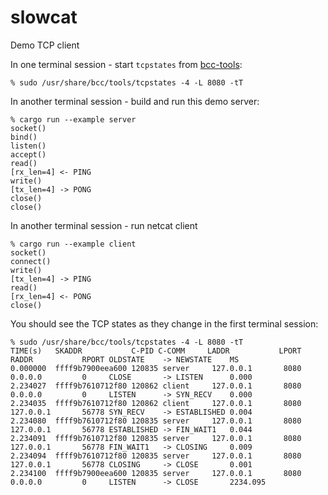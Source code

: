 # slowcat

Demo TCP client

In one terminal session - start `tcpstates` from [bcc-tools](https://github.com/iovisor/bcc):

```console
% sudo /usr/share/bcc/tools/tcpstates -4 -L 8080 -tT
```

In another terminal session - build and run this demo server:

```console
% cargo run --example server
socket()
bind()
listen()
accept()
read()
[rx_len=4] <- PING
write()
[tx_len=4] -> PONG
close()
close()
```

In another terminal session - run netcat client

```console
% cargo run --example client
socket()
connect()
write()
[tx_len=4] -> PING
read()
[rx_len=4] <- PONG
close()
```

You should see the TCP states as they change in the first terminal session:

```console
% sudo /usr/share/bcc/tools/tcpstates -4 -L 8080 -tT
TIME(s)   SKADDR           C-PID C-COMM     LADDR           LPORT RADDR           RPORT OLDSTATE    -> NEWSTATE    MS
0.000000  ffff9b7900eea600 120835 server     127.0.0.1       8080  0.0.0.0         0     CLOSE       -> LISTEN      0.000
2.234027  ffff9b7610712f80 120862 client     127.0.0.1       8080  0.0.0.0         0     LISTEN      -> SYN_RECV    0.000
2.234035  ffff9b7610712f80 120862 client     127.0.0.1       8080  127.0.0.1       56778 SYN_RECV    -> ESTABLISHED 0.004
2.234080  ffff9b7610712f80 120835 server     127.0.0.1       8080  127.0.0.1       56778 ESTABLISHED -> FIN_WAIT1   0.044
2.234091  ffff9b7610712f80 120835 server     127.0.0.1       8080  127.0.0.1       56778 FIN_WAIT1   -> CLOSING     0.009
2.234094  ffff9b7610712f80 120835 server     127.0.0.1       8080  127.0.0.1       56778 CLOSING     -> CLOSE       0.001
2.234100  ffff9b7900eea600 120835 server     127.0.0.1       8080  0.0.0.0         0     LISTEN      -> CLOSE       2234.095

```